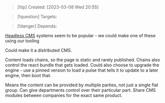 
>[!tip] Created: [2023-03-08 Wed 20:55]

>[!question] Targets: 

>[!danger] Depends: 

[Headless CMS](https://www.storyblok.com/lp/developers) systems seem to be popular - we could make one of these using our tooling

Could make it a distributed CMS.

Content loads chains, so the page is static and rarely published.
Chains also control the react bundle that gets loaded.
Could also choose to upgrade the engine - use a pinned version to load a pulse that tells it to update to a later engine, then boot that.

Means the content can be provided by multiple parties, not just a single flat group.
Can give departments control over their particular part.
Share CMS modules between companies for the exact same product.